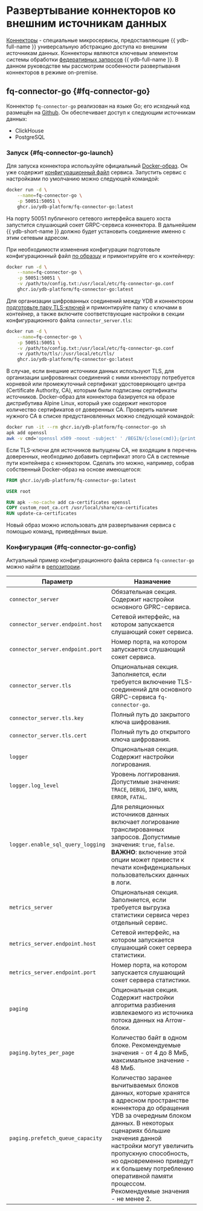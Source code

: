 # Развертывание коннекторов ко внешним источникам данных

[Коннекторы](../../concepts/federated_query/architecture.md#connectors) - специальные микросервисы, предоставляющие {{ ydb-full-name }} универсальную абстракцию доступа ко внешним источникам данных. Коннекторы являются ключевым элементом системы обработки [федеративных запросов](../../concepts/federated_query/index.md) {{ ydb-full-name }}. В данном руководстве мы рассмотрим особенности развертывания коннекторов в режиме on-premise.

## fq-connector-go {#fq-connector-go}

Коннектор `fq-connector-go` реализован на языке Go; его исходный код размещён на [Github](https://github.com/ydb-platform/fq-connector-go). Он обеспечивает доступ к следующим источникам данных:

* ClickHouse
* PostgreSQL

### Запуск {#fq-connector-go-launch}

Для запуска коннектора используйте официальный [Docker-образ](https://github.com/ydb-platform/fq-connector-go/pkgs/container/fq-connector-go). Он уже содержит [конфигурационный файл](https://github.com/ydb-platform/fq-connector-go/blob/main/example.conf) сервиса. Запустить сервис с настройками по умолчанию можно следующей командой: 

```bash
docker run -d \
    --name=fq-connector-go \
    -p 50051:50051 \
    ghcr.io/ydb-platform/fq-connector-go:latest
```

На порту 50051 публичного сетевого интерфейса вашего хоста запустится слушающий сокет GRPC-сервиса коннектора. В дальнейшем {{ ydb-short-name }} должно будет установить соединение именно с этим сетевым адресом.

При необходимости изменения конфигурации подготовьте конфигурационный файл [по образцу](#fq-connector-go-config) и примонтируйте его к контейнеру:

```bash
docker run -d \
    --name=fq-connector-go \
    -p 50051:50051 \
    -v /path/to/config.txt:/usr/local/etc/fq-connector-go.conf
    ghcr.io/ydb-platform/fq-connector-go:latest
```

Для организации шифрованных соединений между YDB и коннектором [подготовьте пару TLS-ключей](../manual/deploy-ydb-on-premises.md#tls-certificates) и примонтируйте папку с ключами в контейнер, а также включите соответствующие настройки в секции конфигурационного файла `connector_server.tls`:

```bash
docker run -d \
    --name=fq-connector-go \
    -p 50051:50051 \
    -v /path/to/config.txt:/usr/local/etc/fq-connector-go.conf
    -v /path/to/tls/:/usr/local/etc/tls/
    ghcr.io/ydb-platform/fq-connector-go:latest
```

В случае, если внешние источники данных используют TLS, для организации шифрованных соединений с ними коннектору потребуется корневой или промежуточный сертификат удостоверяющего центра (Certificate Authority, CA), которым были подписаны сертификаты источников. Docker-образ для коннектора базируется на образе дистрибутива Alpine Linux, который уже содержит некоторое количество сертификатов от доверенных CA. Проверить наличие нужного CA в списке предустановленных можно следующей командой:

```bash
docker run -it --rm ghcr.io/ydb-platform/fq-connector-go sh
apk add openssl
awk -v cmd='openssl x509 -noout -subject' ' /BEGIN/{close(cmd)};{print | cmd}' < /etc/ssl/certs/ca-certificates.crt
```

Если TLS-ключи для источников выпущены CA, не входящим в перечень доверенных, необходимо добавить сертификат этого CA в системные пути контейнера с коннектором. Сделать это можно, например, собрав собственный Docker-образ на основе имеющегося:

```Dockerfile
FROM ghcr.io/ydb-platform/fq-connector-go:latest

USER root

RUN apk --no-cache add ca-certificates openssl
COPY custom_root_ca.crt /usr/local/share/ca-certificates
RUN update-ca-certificates
```

Новый образ можно использовать для развертывания сервиса с помощью команд, приведённых выше.

### Конфигурация {#fq-connector-go-config}

Актуальный пример конфигурационного файла сервиса `fq-connector-go` можно найти в [репозитории](https://github.com/ydb-platform/fq-connector-go/blob/main/examples/config.prod.txt). 

| Параметр | Назначение |
|----------|------------|
| `connector_server` | Обязательная секция. Содержит настройки основного GPRC-сервиса. |
| `connector_server.endpoint.host` | Сетевой интерфейс, на котором запускается слушающий сокет сервиса. |
| `connector_server.endpoint.port` | Номер порта, на котором запускается слушающий сокет сервиса. |
| `connector_server.tls` | Опциональная секция. Заполняется, если требуется включение TLS-соединений для основного GRPC-сервиса `fq-connector-go`. |
| `connector_server.tls.key` | Полный путь до закрытого ключа шифрования. |
| `connector_server.tls.cert` | Полный путь до открытого ключа шифрования. |
| `logger` | Опциональная секция. Содержит настройки логирования. |
| `logger.log_level` | Уровень логгирования. Допустимые значения: `TRACE`, `DEBUG`, `INFO`, `WARN`, `ERROR`, `FATAL`. |
| `logger.enable_sql_query_logging` | Для реляционных источников данных включает логирование транслированных запросов. Допустимые значения: `true`, `false`. **ВАЖНО**: включение этой опции может привести к печати конфиденциальных пользовательских данных в логи. |
| `metrics_server` | Опциональная секция. Заполняется, если требуется выгрузка статистики сервиса через отдельный сервис. |
| `metrics_server.endpoint.host` | Сетевой интерфейс, на котором запускается слушающий сокет сервера статистики. |
| `metrics_server.endpoint.port` | Номер порта, на котором запускается слушающий сокет сервера статистики. |
| `paging` | Опциональная секция. Содержит настройки алгоритма разбиения извлекаемого из источника потока данных на Arrow-блоки. |
| `paging.bytes_per_page` | Количество байт в одном блоке. Рекомендуемые значения - от 4 до 8 МиБ, максимальное значение - 48 МиБ. |
| `paging.prefetch_queue_capacity` | Количество заранее вычитываемых блоков данных, которые хранятся в адресном пространстве коннектора до обращения YDB за очередным блоком данных. В некоторых сценариях бóльшие значения данной настройки могут увеличить пропускную способность, но одновременно приведут и к большему потреблению оперативной памяти процессом. Рекомендуемые значения - не менее 2. | 

